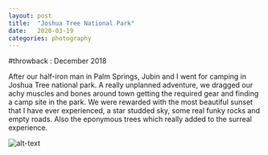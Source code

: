```yaml
---
layout: post
title:  "Joshua Tree National Park"
date:   2020-03-19
categories: photography
---
```


\#throwback : December 2018

After our half-iron man in Palm Springs, Jubin and I went for camping in Joshua Tree national park. 
A really unplanned adventure, we dragged our achy muscles and bones around town getting the required
gear and finding a camp site in the park. We were rewarded with the most beautiful sunset that I
have ever experienced, a star studded sky, some real funky rocks and empty roads. Also the eponymous
trees which really added to the surreal experience. 

![alt-text](https://unsplash.com/photos/Qt_-vR8C408/download?force=true&w=2400)
